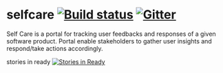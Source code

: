 # selfcare [![Build status](https://ci.appveyor.com/api/projects/status/wnai7fj3am73hil7?svg=true)](https://ci.appveyor.com/project/Lilanga/selfcare) [![Gitter](https://badges.gitter.im/Join%20Chat.svg)](https://gitter.im/SoftCrafters/selfcare?utm_source=badge&utm_medium=badge&utm_campaign=pr-badge)

Self Care is a portal for tracking user feedbacks and responses of a given software product. Portal enable stakeholders to gather user insights and respond/take actions accordingly. 

stories in ready [![Stories in Ready](https://badge.waffle.io/SoftCrafters/selfcare.png?label=ready&title=Ready)](http://waffle.io/SoftCrafters/selfcare)
